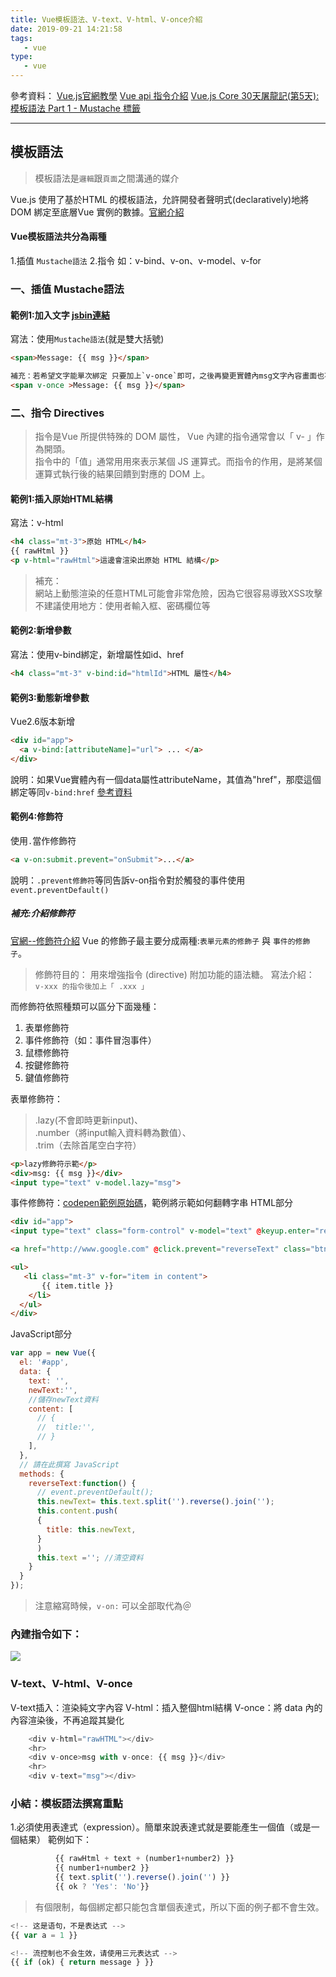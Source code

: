 ```yaml
---
title: Vue模板語法、V-text、V-html、V-once介紹
date: 2019-09-21 14:21:58
tags:
   - vue
type:
   - vue 
---
```

參考資料：
[Vue.js官網教學](https://cn.vuejs.org/v2/guide/index.html#)
[Vue api 指令介紹](https://cn.vuejs.org/v2/api/#%E6%8C%87%E4%BB%A4)
[Vue.js Core 30天屠龍記(第5天): 模板語法 Part 1 - Mustache 標籤](https://ithelp.ithome.com.tw/articles/10202967)
<!-- more -->
- - - -
## 模板語法
> 模板語法是`邏輯`跟`頁面`之間溝通的媒介

Vue.js 使用了基於HTML 的模板語法，允許開發者聲明式(declaratively)地將DOM 綁定至底層Vue 實例的數據。[官網介紹](https://cn.vuejs.org/v2/guide/syntax.html#%E6%8C%87%E4%BB%A4)
#### Vue模板語法共分為兩種
1.插值 `Mustache語法`
2.指令 如：v-bind、v-on、v-model、v-for

### 一、插值 Mustache語法
#### 範例1:加入文字  [jsbin連結](https://jsbin.com/pejuqujasa/1/edit?html,js,output)
寫法：使用`Mustache語法`(就是雙大括號)
```html
<span>Message: {{ msg }}</span>

補充：若希望文字能單次綁定 只要加上`v-once`即可，之後再變更實體內msg文字內容畫面也不會改變
<span v-once >Message: {{ msg }}</span>
```

### 二、指令 Directives
> 指令是Vue 所提供特殊的 DOM 屬性， Vue 內建的指令通常會以「 v- 」作為開頭。  
> 指令中的「值」通常⽤用來表⽰某個 JS 運算式。而指令的作用，是將某個運算式執⾏後的結果回饋到對應的 DOM 上。 
#### 範例1:插入原始HTML結構
寫法：v-html
```html
<h4 class="mt-3">原始 HTML</h4>
{{ rawHtml }}
<p v-html="rawHtml">這邊會渲染出原始 HTML 結構</p>
```
> 補充：  
> 網站上動態渲染的任意HTML可能會非常危險，因為它很容易導致XSS攻擊  
> 不建議使用地方：使用者輸入框、密碼欄位等  
#### 範例2:新增參數
寫法：使用v-bind綁定，新增屬性如id、href
```html
<h4 class="mt-3" v-bind:id="htmlId">HTML 屬性</h4>
```
#### 範例3:動態新增參數 
Vue2.6版本新增 
```html
<div id="app">
  <a v-bind:[attributeName]="url"> ... </a>
</div>
```
說明：如果Vue實體內有一個data屬性attributeName，其值為"href"，那麼這個綁定等同`v-bind:href` [參考資料](https://openbox.pt/vuejs/vue-js-2-6-dynamic-directive-arguments/)
#### 範例4:修飾符 
使用`.`當作修飾符
```html
<a v-on:submit.prevent="onSubmit">...</a>
```
說明：`.prevent修飾符`等同告訴v-on指令對於觸發的事件使用`event.preventDefault()`

##### 補充:介紹修飾符
[ 官網--修飾符介紹](https://cn.vuejs.org/v2/guide/events.html)
Vue 的修飾⼦最主要分成兩種:`表單元素的修飾⼦` 與 `事件的修飾⼦`。
> 修飾符目的：
> 用來增強指令 (directive) 附加功能的語法糖。
> 寫法介紹：` v-xxx 的指令後加上「 .xxx 」`

而修飾符依照種類可以區分下面幾種：
1. 表單修飾符
2. 事件修飾符（如：事件冒泡事件）
3. 鼠標修飾符
4. 按鍵修飾符
5. 鍵值修飾符

表單修飾符：  
> .lazy(不會即時更新input)、  
> .number（將input輸入資料轉為數值）、  
> .trim（去除首尾空白字符）  
```html
<p>lazy修飾符示範</p>
<div>msg: {{ msg }}</div>
<input type="text" v-model.lazy="msg">
```

事件修飾符：[codepen範例原始碼](https://codepen.io/chunwen/pen/bXgqaB?editors=1010)，範例將示範如何翻轉字串
HTML部分
```html
<div id="app">
<input type="text" class="form-control" v-model="text" @keyup.enter="reverseText">

<a href="http://www.google.com" @click.prevent="reverseText" class="btn btn-primary mt-1">反轉字串</a>

<ul>
   <li class="mt-3" v-for="item in content">
       {{ item.title }}
    </li>
  </ul>
</div>
```
JavaScript部分
```javascript
var app = new Vue({
  el: '#app',
  data: {
    text: '',
    newText:'',
    //儲存newText資料
    content: [
      // {
      //  title:'', 
      // }
    ],
  },
  // 請在此撰寫 JavaScript
  methods: {
    reverseText:function() {
      // event.preventDefault();
      this.newText= this.text.split('').reverse().join('');
      this.content.push(
      {
        title: this.newText,
      }
      )
      this.text =''; //清空資料
    }
  }
});

```
> 注意縮寫時候，`v-on:` 可以全部取代為＠ 


### 內建指令如下：
![](https://i.imgur.com/q51LoQ1.png)

### V-text、V-html、V-once
V-text插入：渲染純文字內容
V-html：插入整個html結構
V-once：將 data 內的內容渲染後，不再追蹤其變化
```javascript
    <div v-html="rawHTML"></div>
    <hr>
    <div v-once>msg with v-once: {{ msg }}</div>
    <hr>
    <div v-text="msg"></div>
```

### 小結：模板語法撰寫重點
1.必須使用表達式（expression）。簡單來說表達式就是要能產生一個值（或是一個結果）
範例如下：
```javascript
          {{ rawHtml + text + (number1+number2) }}
          {{ number1+number2 }}
          {{ text.split('').reverse().join('') }}
          {{ ok ? 'Yes': 'No'}}
```
> 有個限制，每個綁定都只能包含單個表達式，所以下面的例子都不會生效。  
```javascript
<!-- 这是语句，不是表达式 -->
{{ var a = 1 }}

<!-- 流控制也不会生效，请使用三元表达式 -->
{{ if (ok) { return message } }}
```





